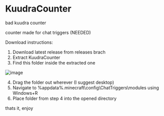 # KuudraCounter
bad kuudra counter


counter made for chat triggers (NEEDED)

Download instructions:
1) Download latest release from releases brach
2) Extract KuudraCounter
3) Find this folder inside the extracted one

![image](https://user-images.githubusercontent.com/75097362/167911382-44f06e69-ad9a-4592-b6ae-9f8b0b3cfc31.png)

4) Drag the folder out wherever (I suggest desktop)
5) Navigate to %appdata%\.minecraft\config\ChatTriggers\modules using Windows+R
6) Place folder from step 4 into the opened directory

thats it, enjoy
